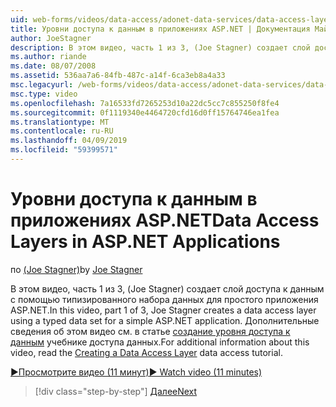 ```yaml
---
uid: web-forms/videos/data-access/adonet-data-services/data-access-layers-in-aspnet-applications
title: Уровни доступа к данным в приложениях ASP.NET | Документация Майкрософт
author: JoeStagner
description: В этом видео, часть 1 из 3, (Joe Stagner) создает слой доступа к данным с помощью типизированного набора данных для простого приложения ASP.NET. Дополнительные сведения о...
ms.author: riande
ms.date: 08/07/2008
ms.assetid: 536aa7a6-84fb-487c-a14f-6ca3eb8a4a33
msc.legacyurl: /web-forms/videos/data-access/adonet-data-services/data-access-layers-in-aspnet-applications
msc.type: video
ms.openlocfilehash: 7a16533fd7265253d10a22dc5cc7c855250f8fe4
ms.sourcegitcommit: 0f1119340e4464720cfd16d0ff15764746ea1fea
ms.translationtype: MT
ms.contentlocale: ru-RU
ms.lasthandoff: 04/09/2019
ms.locfileid: "59399571"
---
```

# <a name="data-access-layers-in-aspnet-applications"></a><span data-ttu-id="4db3f-104">Уровни доступа к данным в приложениях ASP.NET</span><span class="sxs-lookup"><span data-stu-id="4db3f-104">Data Access Layers in ASP.NET Applications</span></span>

<span data-ttu-id="4db3f-105">по [(Joe Stagner)](https://github.com/JoeStagner)</span><span class="sxs-lookup"><span data-stu-id="4db3f-105">by [Joe Stagner](https://github.com/JoeStagner)</span></span>

<span data-ttu-id="4db3f-106">В этом видео, часть 1 из 3, (Joe Stagner) создает слой доступа к данным с помощью типизированного набора данных для простого приложения ASP.NET.</span><span class="sxs-lookup"><span data-stu-id="4db3f-106">In this video, part 1 of 3, Joe Stagner creates a data access layer using a typed data set for a simple ASP.NET application.</span></span> <span data-ttu-id="4db3f-107">Дополнительные сведения об этом видео см. в статье [создание уровня доступа к данным](../../../overview/data-access/introduction/creating-a-data-access-layer-vb.md) учебнике доступа данных.</span><span class="sxs-lookup"><span data-stu-id="4db3f-107">For additional information about this video, read the [Creating a Data Access Layer](../../../overview/data-access/introduction/creating-a-data-access-layer-vb.md) data access tutorial.</span></span>

[<span data-ttu-id="4db3f-108">&#9654;Просмотрите видео (11 минут)</span><span class="sxs-lookup"><span data-stu-id="4db3f-108">&#9654; Watch video (11 minutes)</span></span>](https://channel9.msdn.com/Blogs/ASP-NET-Site-Videos/data-access-layers-in-aspnet-applications)

> [!div class="step-by-step"]
> [<span data-ttu-id="4db3f-109">Далее</span><span class="sxs-lookup"><span data-stu-id="4db3f-109">Next</span></span>](how-to-manually-bind-a-dataset-to-a-datagrid.md)
